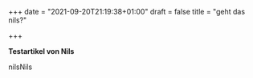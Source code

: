 +++
date = "2021-09-20T21:19:38+01:00"
draft = false
title = "geht das nils?"

+++

**Testartikel von Nils**

nilsNils
